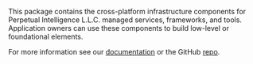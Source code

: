 ﻿This package contains the cross-platform infrastructure components for Perpetual Intelligence L.L.C. managed services, frameworks, and tools. Application owners can use these components to build low-level or foundational elements.

For more information see our [documentation](https://docs.perpetualintelligence.com/articles/repos/protocols/intro.html) or the GitHub [repo](https://github.com/perpetualintelligence).